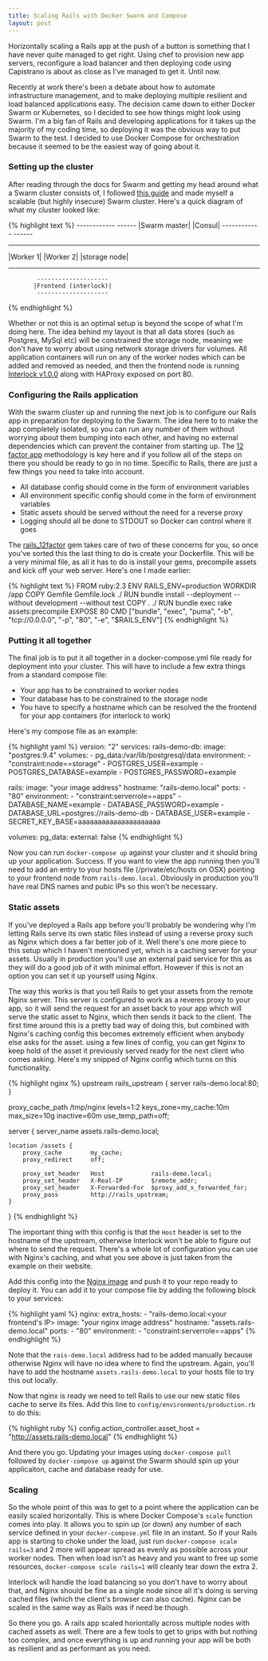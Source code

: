 ```yaml
---
title: Scaling Rails with Docker Swarm and Compose
layout: post
---
```


Horizontally scaling a Rails app at the push of a button is something that I have never quite managed to get right.
Using chef to provision new app servers, reconfigure a load balancer and then deploying code using Capistrano is about
as close as I've managed to get it. Until now.

Recently at work there's been a debate about how to automate infrastructure management, and to make deploying multiple
resilient and load balanced applications easy. The decision came down to either Docker Swarm or Kubernetes, so I
decided to see how things might look using Swarm. I'm a big fan of Rails and developing applications for it takes up the
majority of my coding time, so deploying it was the obvious way to put Swarm to the test. I decided to use Docker
Compose for orchestration because it seemed to be the easiest way of going about it.

### Setting up the cluster

After reading through the docs for Swarm and getting my head around what a Swarm cluster consists of, I followed [this
guide](https://docs.docker.com/swarm/swarm_at_scale/) and made myself a scalable (but highly insecure) Swarm cluster.
Here's a quick diagram of what my cluster looked like:

{% highlight text %}
         ------------     ------
        |Swarm master|   |Consul|
         ------------     ------

  --------      --------      ------------
 |Worker 1|    |Worker 2|    |storage node|
  --------      --------      ------------

            --------------------
           |Frontend (interlock)|
            --------------------
{% endhighlight %}

Whether or not this is an optimal setup is beyond the scope of what I'm doing here. The idea behind my layout is that
all data stores (such as Postgres, MySql etc) will be constrained the storage node, meaning we don't have to worry about
using network storage drivers for volumes. All application containers will run on any of the worker nodes which can be
added and removed as needed, and then the frontend node is running [Interlock v1.0.0](https://github.com/ehazlett/interlock)
along with HAProxy exposed on port 80.

### Configuring the Rails application

With the swarm cluster up and running the next job is to configure our Rails app in preparation for deploying to the
Swarm. The idea here to to make the app completely isolated, so you can run any number of them without worrying about
them bumping into each other, and having no external dependencies which can prevent the container from starting up.
The [12 factor app](http://12factor.net/) methodology is key here and if you follow all of the steps on there you should
be ready to go in no time. Specific to Rails, there are just a few things you need to take into account.

* All database config should come in the form of environment variables
* All environment specific config should come in the form of environment variables
* Static assets should be served without the need for a reverse proxy
* Logging should all be done to STDOUT so Docker can control where it goes

The [rails_12factor](https://github.com/heroku/rails_12factor) gem takes care of two of these concerns for you, so once
you've sorted this the last thing to do is create your Dockerfile. This will be a very minimal file, as all it has to do
is install your gems, precompile assets and kick off your web server. Here's one I made earlier:

{% highlight text %}
FROM ruby:2.3
ENV RAILS_ENV=production
WORKDIR /app
COPY Gemfile Gemfile.lock ./
RUN bundle install --deployment --without development --without test
COPY . ./
RUN bundle exec rake assets:precompile
EXPOSE 80
CMD ["bundle", "exec", "puma", "-b", "tcp://0.0.0.0", "-p", "80", "-e", "$RAILS_ENV"]
{% endhighlight %}

### Putting it all together

The final job is to put it all together in a docker-compose.yml file ready for deployment into your cluster. This will
have to include a few extra things from a standard compose file:

* Your app has to be constrained to worker nodes
* Your database has to be constrained to the storage node
* You have to specify a hostname which can be resolved the the frontend for your app containers (for interlock to work)

Here's my compose file as an example:

{% highlight yaml %}
version: "2"
services:
  rails-demo-db:
    image: "postgres:9.4"
    volumes:
      - pg_data:/var/lib/postgresql/data
    environment:
      - "constraint:node==storage"
      - POSTGRES_USER=example
      - POSTGRES_DATABASE=example
      - POSTGRES_PASSWORD=example

  rails:
    image: "your image address"
    hostname: "rails-demo.local"
    ports:
      - "80"
    environment:
      - "constraint:serverrole==apps"
      - DATABASE_NAME=example
      - DATABASE_PASSWORD=example
      - DATABASE_URL=postgres://rails-demo-db
      - DATABASE_USER=example
      - SECRET_KEY_BASE=aaaaaaaaaaaaaaaaaaaaa

volumes:
  pg_data:
    external: false
{% endhighlight %}

Now you can run `docker-compose up` against your cluster and it should bring up your application. Success. If you want
to view the app running then you'll need to add an entry to your hosts file (/private/etc/hosts on OSX) pointing to
your frontend node from `rails-demo.local`. Obviously in production you'll have real DNS names and pubic IPs so this
won't be necessary.

### Static assets

If you've deployed a Rails app before you'll probably be wondering why I'm letting Rails serve its own static files
instead of using a reverse proxy such as Nginx which does a far better job of it. Well there's one more piece to this
setup which I haven't mentioned yet, which is a caching server for your assets. Usually in production you'll use an
external paid service for this as they will do a good job of it with minimal effort. However if this is not an option
you can set it up yourself using Nginx.

The way this works is that you tell Rails to get your assets from the remote Nginx server. This server is configured to
work as a reveres proxy to your app, so it will send the request for an asset back to your app which will serve the
static asset to Nginx, which then sends it back to the client. The first time around this is a pretty bad way of doing
this, but combined with Nginx's caching config this becomes extremely efficient when anybody else asks for the asset.
using a few lines of config, you can get Nginx to keep hold of the asset it previously served ready for the next client
who comes asking. Here's my snipped of Nginx config which turns on this functionality.

{% highlight nginx %}
upstream rails_upstream {
    server rails-demo.local:80;
}

proxy_cache_path /tmp/nginx levels=1:2
                            keys_zone=my_cache:10m
                            max_size=10g
                            inactive=60m
                            use_temp_path=off;

server {
    server_name assets.rails-demo.local;

    location /assets {
        proxy_cache        my_cache;
        proxy_redirect     off;

        proxy_set_header   Host             rails-demo.local;
        proxy_set_header   X-Real-IP        $remote_addr;
        proxy_set_header   X-Forwarded-For  $proxy_add_x_forwarded_for;
        proxy_pass         http://rails_upstream;
    }
}
{% endhighlight %}

The important thing with this config is that the `Host` header is set to the hostname of the upstream, otherwise
Interlock won't be able to figure out where to send the request. There's a whole lot of configuration you can use
with Nginx's caching, and what you see above is just taken from the example on their website.

Add this config into the [Nginx image](https://hub.docker.com/_/nginx/) and push it to your repo ready to deploy it.
You can add it to your compose file by adding the following block to your services:

{% highlight yaml %}
nginx:
  extra_hosts:
    - "rails-demo.local:<your frontend's IP>
  image: "your nginx image address"
  hostname: "assets.rails-demo.local"
  ports:
    - "80"
  environment:
    - "constraint:serverrole==apps"
{% endhighlight %}

Note that the `rais-demo.local` address had to be added manually because otherwise Nginx will have no idea where
to find the upstream. Again, you'll have to add the hostname `assets.rails-demo.local` to your hosts file to try this
out locally.

Now that nginx is ready we need to tell Rails to use our new static files cache to serve its files. Add this line to
`config/environments/production.rb` to do this:

{% highlight ruby %}
config.action_controller.asset_host = "http://assets.rails-demo.local"
{% endhighlight %}

And there you go. Updating your images using `docker-compose pull` followed by `docker-compose up` against the Swarm
should spin up your applicaiton, cache and database ready for use.

### Scaling

So the whole point of this was to get to a point where the application can be easily scaled horizontally. This is where
Docker Compose's `scale` function comes into play. It allows you to spin up (or down) any number of each service defined
in your `docker-compose.yml` file in an instant. So if your Rails app is starting to choke under the load, just run
`docker-compose scale rails=3` and 2 more will appear spread as evenly as possible across your worker nodes. Then when
load isn't as heavy and you want to free up some resources, `docker-compose scale rails=1` will cleanly tear down the
extra 2.

Interlock will handle the load balancing so you don't have to worry about that, and Nginx should be fine as a single
node since all it's doing is serving cached files (which the client's browser can also cache). Nginx can be scaled in
the same way as Rails was if need be though.

So there you go. A rails app scaled horiontally across multiple nodes with cached assets as well. There are a few tools
to get to grips with but nothing too complex, and once everything is up and running your app will be both as resilient
and as performant as you need.
